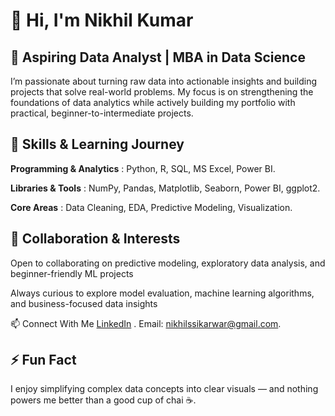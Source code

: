 # 👋 Hi, I'm Nikhil Kumar

## 🚀 Aspiring Data Analyst | MBA in Data Science

I’m passionate about turning raw data into actionable insights and building projects that solve real-world problems. My focus is on strengthening the foundations of data analytics while actively building my portfolio with practical, beginner-to-intermediate projects.

## 🔧 Skills & Learning Journey

**Programming & Analytics** : Python, R, SQL, MS Excel, Power BI.

**Libraries & Tools** : NumPy, Pandas, Matplotlib, Seaborn, Power BI, ggplot2.

**Core Areas** : Data Cleaning, EDA, Predictive Modeling, Visualization.

## 🤝 Collaboration & Interests
Open to collaborating on predictive modeling, exploratory data analysis, and beginner-friendly ML projects

Always curious to explore model evaluation, machine learning algorithms, and business-focused data insights

📫 Connect With Me
 [LinkedIn]((linkedin.com/in/nikhil-kumar-604529217/)) .
 Email: nikhilssikarwar@gmail.com.

## ⚡ Fun Fact
I enjoy simplifying complex data concepts into clear visuals — and nothing powers me better than a good cup of chai ☕.




